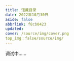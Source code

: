 ```yaml
---
title: 馆藏目录
date: 2022年10月30日
aside: false
abbrlink: f8cb0423
updated:
cover: /source/img/cover.png
top_img：false/source/img/
---
```


调试中......
